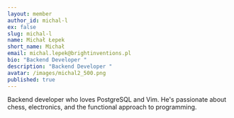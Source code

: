 ```yaml
---
layout: member
author_id: michal-l
ex: false
slug: michal-l
name: Michał Łepek
short_name: Michał
email: michal.lepek@brightinventions.pl
bio: "Backend Developer "
description: "Backend Developer "
avatar: /images/michal2_500.png
published: true
---
```

Backend developer who loves PostgreSQL and Vim. He's passionate about chess, electronics, and the functional approach to programming.
